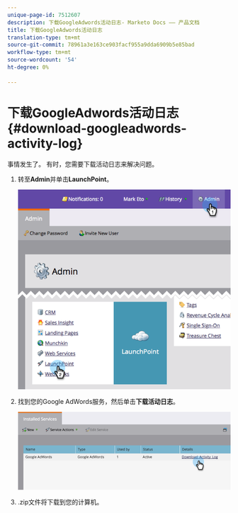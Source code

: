 ```yaml
---
unique-page-id: 7512607
description: 下载GoogleAdwords活动日志- Marketo Docs —— 产品文档
title: 下载GoogleAdwords活动日志
translation-type: tm+mt
source-git-commit: 78961a3e163ce903facf955a9dda6909b5e85bad
workflow-type: tm+mt
source-wordcount: '54'
ht-degree: 0%

---
```



# 下载GoogleAdwords活动日志{#download-googleadwords-activity-log}

事情发生了。 有时，您需要下载活动日志来解决问题。

1. 转至&#x200B;**Admin**&#x200B;并单击&#x200B;**LaunchPoint**。

   ![](assets/image2015-4-22-15-3a33-3a47.png)

1. 找到您的Google AdWords服务，然后单击&#x200B;**下载活动日志**。

   ![](assets/image2015-4-22-17-3a49-3a49.png)

1. .zip文件将下载到您的计算机。
